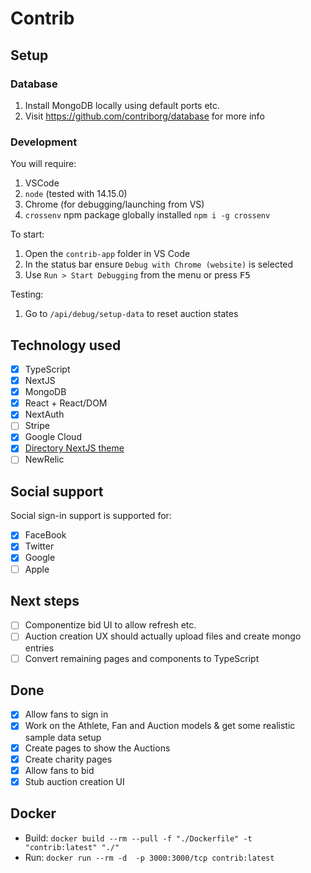 # Contrib

## Setup

### Database

1. Install MongoDB locally using default ports etc.
2. Visit https://github.com/contriborg/database for more info

### Development

You will require:

1. VSCode
2. `node` (tested with 14.15.0)
3. Chrome (for debugging/launching from VS)
4. `crossenv` npm package globally installed `npm i -g crossenv`

To start:

1. Open the `contrib-app` folder in VS Code
2. In the status bar ensure `Debug with Chrome (website)` is selected
3. Use `Run > Start Debugging` from the menu or press <kbd>F5</kbd>

Testing:

1. Go to `/api/debug/setup-data` to reset auction states

## Technology used

- [x] TypeScript
- [x] NextJS
- [x] MongoDB
- [x] React + React/DOM
- [x] NextAuth
- [ ] Stripe
- [x] Google Cloud
- [x] [Directory NextJS theme](https://directory-rose.now.sh/docs/docs-next)
- [ ] NewRelic

## Social support

Social sign-in support is supported for:

- [x] FaceBook
- [x] Twitter
- [x] Google
- [ ] Apple

## Next steps

- [ ] Componentize bid UI to allow refresh etc.
- [ ] Auction creation UX should actually upload files and create mongo entries
- [ ] Convert remaining pages and components to TypeScript

## Done

- [x] Allow fans to sign in
- [x] Work on the Athlete, Fan and Auction models & get some realistic sample data setup
- [x] Create pages to show the Auctions
- [x] Create charity pages
- [x] Allow fans to bid
- [x] Stub auction creation UI

## Docker

* Build: `docker build --rm --pull -f "./Dockerfile" -t "contrib:latest" "./"`
* Run: `docker run --rm -d  -p 3000:3000/tcp contrib:latest`
